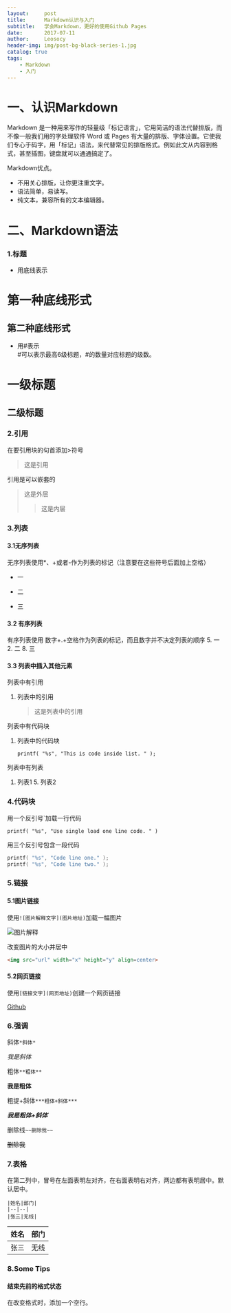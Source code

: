 ```yaml
---
layout:     post
title:      Markdown认识与入门
subtitle:   学会Markdown，更好的使用Github Pages
date:       2017-07-11
author:     Leosocy
header-img: img/post-bg-black-series-1.jpg
catalog: true
tags:
    - Markdown
    - 入门
---
```


# 一、认识Markdown
Markdown 是一种用来写作的轻量级「标记语言」，它用简洁的语法代替排版，而不像一般我们用的字处理软件 Word 或 Pages 有大量的排版、字体设置。它使我们专心于码字，用「标记」语法，来代替常见的排版格式。例如此文从内容到格式，甚至插图，键盘就可以通通搞定了。

Markdown优点。
- 不用关心排版，让你更注重文字。
- 语法简单，易读写。
- 纯文本，兼容所有的文本编辑器。

# 二、Markdown语法
### 1.标题
- 用底线表示  

第一种底线形式
==========  

第二种底线形式
----------
- 用#表示  
#可以表示最高6级标题，#的数量对应标题的级数。  
# 一级标题
## 二级标题

### 2.引用  
在要引用块的句首添加>符号

> 这是引用  

引用是可以嵌套的  

> 这是外层
  >>这是内层
  
### 3.列表
#### 3.1无序列表  

无序列表使用*、+或者-作为列表的标记（注意要在这些符号后面加上空格）
+ 一
* 二
- 三

#### 3.2 有序列表

有序列表使用 数字+.+空格作为列表的标记，而且数字并不决定列表的顺序
5. 一
2. 二
8. 三

#### 3.3 列表中插入其他元素

列表中有引用
1. 列表中的引用
    > 这是列表中的引用

列表中有代码块
1. 列表中的代码块
    ```
	printf( "%s", "This is code inside list. " );
	```

列表中有列表
1. 列表1
    5. 列表2
	
### 4.代码块

用一个反引号`加载一行代码  

`printf( "%s", "Use single load one line code. " )`

用三个反引号包含一段代码

```c
printf( "%s", "Code line one." );  
printf( "%s", "Code line two." );
```


### 5.链接
#### 5.1图片链接

使用`![图片解释文字](图片地址)`加载一幅图片

![图片解释](https://i.loli.net/2017/07/12/5966274890d20.png)

改变图片的大小并居中

```html
<img src="url" width="x" height="y" align=center>
```

#### 5.2网页链接

使用`[链接文字](网页地址)`创建一个网页链接

[Github](https://github.com)

### 6.强调

斜体`*斜体*`

*我是斜体*

粗体`**粗体**`

**我是粗体**

粗提+斜体`***粗体+斜体***`

***我是粗体+斜体***`

删除线`~~删除我~~`

~~删除我~~

### 7.表格

在第二列中，冒号在左面表明左对齐，在右面表明右对齐，两边都有表明居中。默认居中。

```
|姓名|部门|
|--|--|
|张三|无线|
```

|姓名|部门|
|:--:|:--:|
|张三|无线|

### 8.Some Tips

#### 结束先前的格式状态

在改变格式时，添加一个空行。
